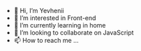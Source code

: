 - 👋 Hi, I’m Yevhenii 
- 👀 I’m interested in Front-end 
- 🌱 I’m currently learning in home 
- 💞️ I’m looking to collaborate on JavaScript 
- 📫 How to reach me ...

<!---
bubyl9/bubyl9 is a ✨ special ✨ repository because its `README.md` (this file) appears on your GitHub profile.
You can click the Preview link to take a look at your changes.
--->
